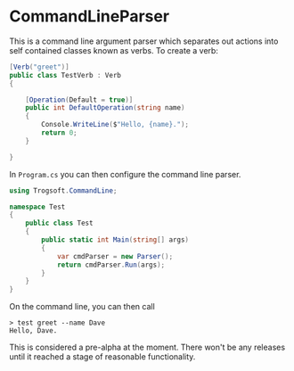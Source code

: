 # CommandLineParser

This is a command line argument parser which separates out actions into self contained classes known as verbs.  To create a verb:

```c#
[Verb("greet")]
public class TestVerb : Verb 
{

	[Operation(Default = true)]
	public int DefaultOperation(string name) 
	{
		Console.WriteLine($"Hello, {name}.");
		return 0;
	}

}
```

In `Program.cs` you can then configure the command line parser.

```c#
using Trogsoft.CommandLine;

namespace Test 
{
	public class Test 
	{
		public static int Main(string[] args) 
		{
			var cmdParser = new Parser();
			return cmdParser.Run(args);
		}
	}
}

```

On the command line, you can then call

```
> test greet --name Dave
Hello, Dave.
```

This is considered a pre-alpha at the moment.  There won't be any releases until it reached a stage of reasonable functionality.